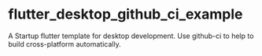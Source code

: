 # flutter_desktop_github_ci_example

A Startup flutter template for desktop development. Use github-ci to help to build cross-platform automatically.